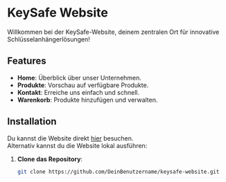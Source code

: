 # KeySafe Website

Willkommen bei der KeySafe-Website, deinem zentralen Ort für innovative Schlüsselanhängerlösungen!

## Features

- **Home**: Überblick über unser Unternehmen.  
- **Produkte**: Vorschau auf verfügbare Produkte.  
- **Kontakt**: Erreiche uns einfach und schnell.  
- **Warenkorb**: Produkte hinzufügen und verwalten.  

## Installation

Du kannst die Website direkt [hier](https://deinbenutzername.github.io/keysafe-website/) besuchen.  
Alternativ kannst du die Website lokal ausführen:

1. **Clone das Repository**:
   ```bash
   git clone https://github.com/DeinBenutzername/keysafe-website.git
